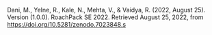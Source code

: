 Dani, M., Yelne, R., Kale, N., Mehta, V., &amp; Vaidya, R. (2022, August 25). Version (1.0.0). RoachPack SE 2022. Retrieved August 25, 2022, from https://doi.org/10.5281/zenodo.7023848.s